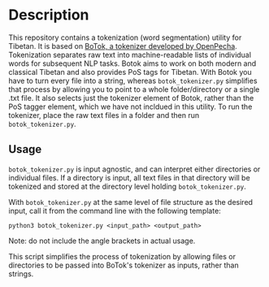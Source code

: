 # Description

This repository contains a tokenization (word segmentation) utility for Tibetan. It is based on [BoTok, a tokenizer developed by OpenPecha](https://github.com/OpenPecha/Botok). Tokenization separates raw text into machine-readable lists of individual words for subsequent NLP tasks. Botok aims to work on both modern and classical Tibetan and also provides PoS tags for Tibetan. With Botok you have to turn every file into a string, whereas `botok_tokenizer.py` simplifies that process by allowing you to point to a whole folder/directory or a single .txt file. It also selects just the tokenizer element of Botok, rather than the PoS tagger element, which we have not incldued in this utility. To run the tokenizer, place the raw text files in a folder and then run `botok_tokenizer.py`. 

## Usage

`botok_tokenizer.py` is input agnostic, and can interpret either directories or individual files. If a directory is input, all text files in that directory will be tokenized and stored at the directory level holding `botok_tokenizer.py`. 

With `botok_tokenizer.py` at the same level of file structure as the desired input, call it from the command line with the following template:

`python3 botok_tokenizer.py <input_path> <output_path>`

Note: do not include the angle brackets in actual usage. 

This script simplifies the process of tokenization by allowing files or directories to be passed into BoTok's tokenizer as inputs, rather than strings.  

